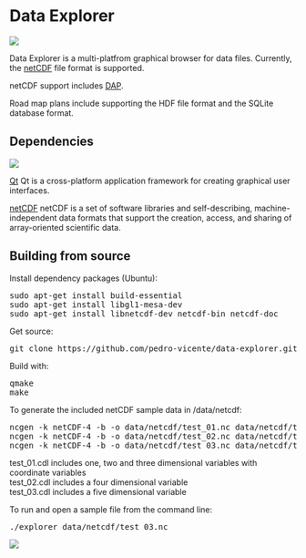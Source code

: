 Data Explorer
====================

<img src="https://cloud.githubusercontent.com/assets/6119070/11098722/66e4ad1c-886c-11e5-9bd2-097b15457102.png">



Data Explorer is a multi-platfrom graphical browser for data files.
Currently, the 
[netCDF](http://www.unidata.ucar.edu/software/netcdf) file format is supported.

netCDF support includes
[DAP](http://opendap.org).

Road map plans include supporting the HDF file format and the SQLite database format. 

Dependencies
------------

<img src="https://cloud.githubusercontent.com/assets/6119070/13334137/231ea0f8-dbd0-11e5-8546-8a409d80aa6d.png">

[Qt](http://www.qt.io/)
Qt is a cross-platform application framework for creating graphical user interfaces.
<br /> 

[netCDF](http://www.unidata.ucar.edu/software/netcdf)
netCDF is a set of software libraries and self-describing, 
machine-independent data formats that support the creation, 
access, and sharing of array-oriented scientific data.
<br /> 

Building from source
------------


Install dependency packages (Ubuntu):
<pre>
sudo apt-get install build-essential
sudo apt-get install libgl1-mesa-dev
sudo apt-get install libnetcdf-dev netcdf-bin netcdf-doc
</pre>

Get source:
<pre>
git clone https://github.com/pedro-vicente/data-explorer.git
</pre>

Build with:
<pre>
qmake
make
</pre>


To generate the included netCDF sample data in /data/netcdf:

<pre>
ncgen -k netCDF-4 -b -o data/netcdf/test_01.nc data/netcdf/test_01.cdl
ncgen -k netCDF-4 -b -o data/netcdf/test_02.nc data/netcdf/test_02.cdl
ncgen -k netCDF-4 -b -o data/netcdf/test_03.nc data/netcdf/test_03.cdl
</pre>

test_01.cdl includes one, two and three dimensional variables with coordinate variables 
<br /> 
test_02.cdl includes a four dimensional variable 
<br /> 
test_03.cdl includes a five dimensional variable
<br /> 

To run and open a sample file from the command line:

<pre>
./explorer data/netcdf/test_03.nc
</pre>

<a target="_blank" href="http://www.space-research.org/">
<img src="https://cloud.githubusercontent.com/assets/6119070/11140582/b01b6454-89a1-11e5-8848-3ddbecf37bf5.png"></a>


